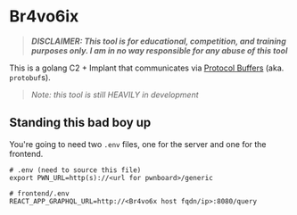# Br4vo6ix

> **_DISCLAIMER: This tool is for educational, competition, and training purposes only. I am in no way responsible for any abuse of this tool_**

This is a golang C2 + Implant that communicates via [Protocol Buffers](https://developers.google.com/protocol-buffers) (aka. `protobuf`s).

> _Note: this tool is still HEAVILY in development_

## Standing this bad boy up

You're going to need two `.env` files, one for the server and one for the frontend.

```shell
# .env (need to source this file)
export PWN_URL=http(s)://<url for pwnboard>/generic

# frontend/.env
REACT_APP_GRAPHQL_URL=http://<Br4vo6x host fqdn/ip>:8080/query
```
